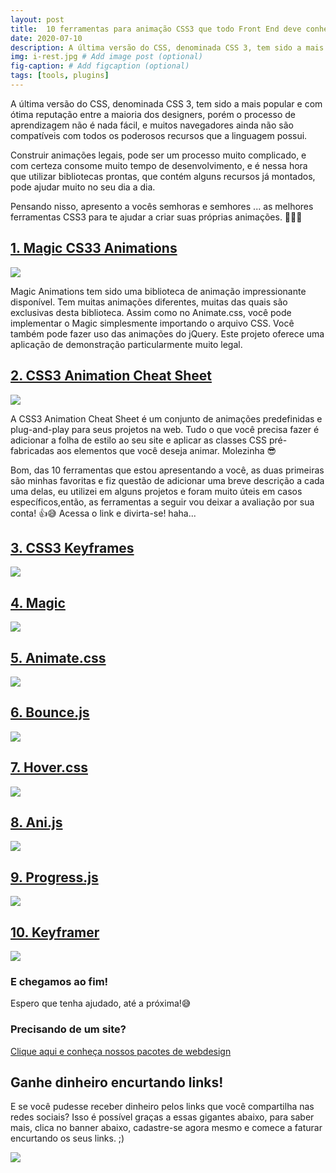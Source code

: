 ```yaml
---
layout: post
title:  10 ferramentas para animação CSS3 que todo Front End deve conhecer
date: 2020-07-10
description: A última versão do CSS, denominada CSS 3, tem sido a mais popular e com ótima reputação entre a maioria dos designers, porém o processo de aprendizagem não é nada fácil, e muitos navegadores ainda não são compatíveis com todos os poderosos recursos que a linguagem possui.
img: i-rest.jpg # Add image post (optional)
fig-caption: # Add figcaption (optional)
tags: [tools, plugins]
---
```

A última versão do CSS, denominada CSS 3, tem sido a mais popular e com ótima reputação entre a maioria dos designers, porém o processo de aprendizagem não é nada fácil, e muitos navegadores ainda não são compatíveis com todos os poderosos recursos que a linguagem possui.

Construir animações legais, pode ser um processo muito complicado, e com certeza consome muito tempo de desenvolvimento, e é nessa hora que utilizar bibliotecas prontas, que contém alguns recursos já montados, pode ajudar muito no seu dia a dia.

Pensando nisso, apresento a vocês semhoras e semhores ... as melhores ferramentas CSS3 para te ajudar a criar suas próprias animações. 👊💥😉

## [1. Magic CS33 Animations](https://www.minimamente.com/project/magic/)

![](https://i2.wp.com/www.upmasters.com/wp-content/uploads/2016/01/1-Magic-Animations-CSS3-1.jpeg?w=625&ssl=1)

Magic Animations tem sido uma biblioteca de animação impressionante disponível. Tem muitas animações diferentes, muitas das quais são exclusivas desta biblioteca. Assim como no Animate.css, você pode implementar o Magic simplesmente importando o arquivo CSS. Você também pode fazer uso das animações do jQuery. Este projeto oferece uma aplicação de demonstração particularmente muito legal.

## [2. CSS3 Animation Cheat Sheet](http://www.justinaguilar.com/animations/)

![](https://i2.wp.com/www.upmasters.com/wp-content/uploads/2016/01/2-CSS3-Animation-Cheat-Sheet.jpg?w=625&ssl=1)

A CSS3 Animation Cheat Sheet é um conjunto de animações predefinidas e plug-and-play para seus projetos na web. Tudo o que você precisa fazer é adicionar a folha de estilo ao seu site e aplicar as classes CSS pré-fabricadas aos elementos que você deseja animar. Molezinha 😎

Bom, das 10 ferramentas que estou apresentando a você, as duas primeiras são minhas favoritas e fiz questão de adicionar uma breve descrição a cada uma delas, eu utilizei em alguns projetos e foram muito úteis em casos específicos,então, as ferramentas a seguir vou deixar a avaliação por sua conta! 👍😅 Acessa o link e divirta-se! haha...

## [3. CSS3 Keyframes](http://cssanimate.com/)

![](https://i0.wp.com/www.upmasters.com/wp-content/uploads/2016/01/3-CSS3-Keyframes-Animation-Generator.jpeg?w=625&ssl=1)



## [4. Magic](https://www.minimamente.com/magic-css3-animations-by-minimac/)

![](https://i1.wp.com/www.upmasters.com/wp-content/uploads/2016/01/4-Magic-CSS3-animations1-1.jpeg?w=625&ssl=1)

## [5. Animate.css](https://animate.style/)

![](https://i2.wp.com/www.upmasters.com/wp-content/uploads/2016/01/5-animatecss.jpeg?w=625&ssl=1)

## [6. Bounce.js](http://bouncejs.com/)

![](https://i2.wp.com/www.upmasters.com/wp-content/uploads/2016/01/6-bounce-js.jpg?w=625&ssl=1)

## [7. Hover.css](http://ianlunn.github.io/Hover/)

![](https://i2.wp.com/www.upmasters.com/wp-content/uploads/2016/01/7-hover-css.jpg?w=625&ssl=1)

## [8. Ani.js](http://anijs.github.io/)

![](https://i1.wp.com/www.upmasters.com/wp-content/uploads/2016/01/8-anijs.jpg?w=625&ssl=1)

## [9. Progress.js](http://usablica.github.io/progress.js/)

![](https://i2.wp.com/www.upmasters.com/wp-content/uploads/2016/01/9-progressjs.jpeg?w=625&ssl=1)

## [10. Keyframer](http://alexberg.in/keyframer/)

![](https://i0.wp.com/www.upmasters.com/wp-content/uploads/2016/01/10-Keyframer1.jpeg?w=625&ssl=1)

### E chegamos ao fim!

Espero que tenha ajudado, até a próxima!😅

### Precisando de um site?

[Clique aqui e conheça nossos pacotes de webdesign](https://cleandesign.netlify.app/)

## Ganhe dinheiro encurtando links!

E se você pudesse receber dinheiro pelos links que você compartilha nas redes sociais? Isso é possível graças a essas gigantes abaixo, para saber mais, clica no banner abaixo, cadastre-se agora mesmo e comece a faturar encurtando os seus links. ;)

[![](https://img.cut-urls.com/r2.gif)](https://exe.io/ref/JhonathanRb)